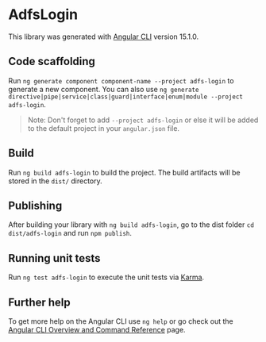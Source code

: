 # AdfsLogin

This library was generated with [Angular CLI](https://github.com/angular/angular-cli) version 15.1.0.

## Code scaffolding

Run `ng generate component component-name --project adfs-login` to generate a new component. You can also use `ng generate directive|pipe|service|class|guard|interface|enum|module --project adfs-login`.
> Note: Don't forget to add `--project adfs-login` or else it will be added to the default project in your `angular.json` file. 

## Build

Run `ng build adfs-login` to build the project. The build artifacts will be stored in the `dist/` directory.

## Publishing

After building your library with `ng build adfs-login`, go to the dist folder `cd dist/adfs-login` and run `npm publish`.

## Running unit tests

Run `ng test adfs-login` to execute the unit tests via [Karma](https://karma-runner.github.io).

## Further help

To get more help on the Angular CLI use `ng help` or go check out the [Angular CLI Overview and Command Reference](https://angular.io/cli) page.
